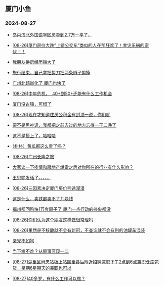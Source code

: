 ## 厦门小鱼 
### 2024-08-27

+ [岛内滨北外国语学区房卖到2.7万一平了。](http://bbs.xmfish.com/read-htm-tid-18236199.html)

+ [[08-26]厦门房价大跌”上错公交车”类似的人在那狂欢了！幸灾乐祸的家伙！！](http://bbs.xmfish.com/read-htm-tid-18236221.html)

+ [我朋友换房经历赚大了](http://bbs.xmfish.com/read-htm-tid-18236317.html)

+ [旅行结束，自己拿把剪刀把两条辫子剪掉](http://bbs.xmfish.com/read-htm-tid-18236162.html)

+ [广州北鹤岗化了 厦门也快了](http://bbs.xmfish.com/read-htm-tid-18236305.html)

+ [[08-26]中年危机，  40+到50+还能有什么工作机会](http://bbs.xmfish.com/read-htm-tid-18236379.html)

+ [厦门没古镇，可惜了](http://bbs.xmfish.com/read-htm-tid-18236274.html)

+ [[08-26]现在才知道住房公积金有封顶一说，你们呢](http://bbs.xmfish.com/read-htm-tid-18236244.html)

+ [要不是黑神话，我都把之前去过的地方忘得一干二净了](http://bbs.xmfish.com/read-htm-tid-18236367.html)

+ [这不是搭上了，哈哈哈](http://bbs.xmfish.com/read-htm-tid-18236184.html)

+ [(朴朴）黄瓜都这么贵了吗？](http://bbs.xmfish.com/read-htm-tid-18236443.html)

+ [[08-26]广州长隆之旅](http://bbs.xmfish.com/read-htm-tid-18236226.html)

+ [大家谈一下疫情和房地产爆雷之后对你所在的行业有什么影响？](http://bbs.xmfish.com/read-htm-tid-18236464.html)

+ [王思聪发话了。。。。。](http://bbs.xmfish.com/read-htm-tid-18236473.html)

+ [[08-26]三因素决定厦门房价熊途漫漫](http://bbs.xmfish.com/read-htm-tid-18236477.html)

+ [这是什么，卖铁都卖不了几块钱](http://bbs.xmfish.com/read-htm-tid-18236501.html)

+ [福州都回购快1万套房子了 厦门一点行动的迹象都没](http://bbs.xmfish.com/read-htm-tid-18236518.html)

+ [[08-26]你们认为这个朋友这样做很常理吗](http://bbs.xmfish.com/read-htm-tid-18236422.html)

+ [[08-26]果然是不核酸就不会有新冠，不查询就不会有别的油罐车混装](http://bbs.xmfish.com/read-htm-tid-18236467.html)

+ [亲兄不如狗](http://bbs.xmfish.com/read-htm-tid-18236487.html)

+ [当下难不难？从房事可窥一二](http://bbs.xmfish.com/read-htm-tid-18236402.html)

+ [[08-27]湖里区尚忠站板上站围里县后附近招聘兼职下午2点到6点兼职仓库包货，星期6星期天的兼职也可以](http://bbs.xmfish.com/read-htm-tid-18236657.html)

+ [[08-27]40多岁，有什么工作可以做？](http://bbs.xmfish.com/read-htm-tid-18236583.html)

